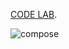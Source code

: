 [CODE LAB](https://developer.android.com/codelabs/basic-android-kotlin-compose-business-card?continue=https%3A%2F%2Fdeveloper.android.com%2Fcourses%2Fpathways%2Fandroid-basics-compose-unit-1-pathway-3%23codelab-https%3A%2F%2Fdeveloper.android.com%2Fcodelabs%2Fbasic-android-kotlin-compose-business-card#0).

![compose](https://user-images.githubusercontent.com/79093830/201119144-d79e38e6-4bf9-4807-8eb9-e27ee4efea66.PNG)
